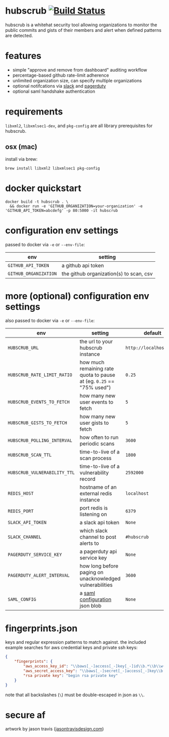 # hubscrub [![Build Status](https://travis-ci.org/sschneid/hubscrub.svg?branch=master)](https://travis-ci.org/sschneid/hubscrub)

hubscrub is a whitehat security tool allowing organizations to monitor the public commits and gists of their members and alert when defined patterns are detected.

# features

- simple "approve and remove from dashboard" auditing workflow
- percentage-based github rate-limit adherence
- unlimited organization size, can specify multiple organizations
- optional notifcations via [slack](https://slack.com) and [pagerduty](https://pagerduty.com/)
- optional saml handshake authentication

# requirements

`libxml2`, `libxmlsec1-dev`, and `pkg-config` are all library prerequisites for hubscrub.

## osx (mac)

install via brew:

```
brew install libxml2 libxmlsec1 pkg-config
```

# docker quickstart

```
docker build -t hubscrub . \
  && docker run -e 'GITHUB_ORGANIZATION=your-organization' -e 'GITHUB_API_TOKEN=abcdefg' -p 80:5000 -it hubscrub
```

# configuration env settings

passed to docker via `-e` or `--env-file`:

| env | setting |
| --- | --- |
| `GITHUB_API_TOKEN` | a github api token |
| `GITHUB_ORGANIZATION` | the github organization(s) to scan, csv |

# more (optional) configuration env settings

also passed to docker via `-e` or `--env-file`:

| env | setting | default |
| --- | --- | --- |
| `HUBSCRUB_URL` | the url to your hubscrub instance | `http://localhost:5000` |
| `HUBSCRUB_RATE_LIMIT_RATIO` | how much remaining rate quota to pause at (eg. `0.25` == "75% used") | `0.25` |
| `HUBSCRUB_EVENTS_TO_FETCH` | how many new user events to fetch | `5` |
| `HUBSCRUB_GISTS_TO_FETCH` | how many new user gists to fetch | `5` |
| `HUBSCRUB_POLLING_INTERVAL` | how often to run periodic scans | `3600` |
| `HUBSCRUB_SCAN_TTL` | time-to-live of a scan process | `1800` |
| `HUBSCRUB_VULNERABILITY_TTL` | time-to-live of a vulnerability record | `2592000` |
| `REDIS_HOST` | hostname of an external redis instance | `localhost` |
| `REDIS_PORT` | port redis is listening on | `6379` |
| `SLACK_API_TOKEN` | a slack api token | `None` |
| `SLACK_CHANNEL` | which slack channel to post alerts to | `#hubscrub` |
| `PAGERDUTY_SERVICE_KEY` | a pagerduty api service key | `None` |
| `PAGERDUTY_ALERT_INTERVAL` | how long before paging on unacknowledged vulnerabilities | `3600` |
| `SAML_CONFIG` | a [saml configuration](https://github.com/onelogin/python3-saml#settings) json blob | `None` |

# fingerprints.json

keys and regular expression patterns to match against.  the included example searches for aws credential keys and private ssh keys:

```json
{
    "fingerprints": {
        "aws_access_key_id": "\\baws[_-]access[_-]key[_-]id\\b.*\\b\\w{20}\\b",
        "aws_secret_access_key": "\\baws[_-]secret[_-]access[_-]key\\b.*\\b.*\\b[0-9a-zA-Z_\\+\\/]{40}\\b",
        "rsa private key": "begin rsa private key"
    }
}
```

note that all backslashes (`\`) must be double-escaped in json as `\\`.

# secure af

artwork by jason travis ([jasontravisdesign.com](https://jasontravisdesign.com/))
